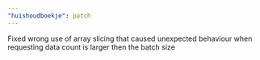 ```yaml
---
"huishoudboekje": patch
---
```


Fixed wrong use of array slicing that caused unexpected behaviour when requesting data count is larger then the batch size
